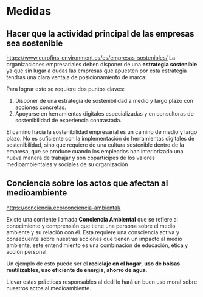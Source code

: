 # Medidas

 ## Hacer que la actividad principal de las empresas sea sostenible
https://www.eurofins-environment.es/es/empresas-sostenibles/
La organizaciones empresariales deben disponer de una **estrategia sostenible** ya que sin lugar a dudas las empresas que apuesten por esta estrategia tendras una clara ventaja de posicionamiento de marca:

Para lograr esto se requiere dos puntos claves:

  1. Disponer de una estrategia de sostenibilidad a medio y largo plazo con acciones concretas.
  2. Apoyarse en herramientas digitales especializadas y en consultoras de sostenibilidad de experiencia contrastada.


El camino hacia la sostenibilidad empresarial es un camino de medio y largo plazo. No es suficiente con la implementación de herramientas digitales de sostenibilidad, sino que requiere de una cultura sostenible dentro de la empresa, que se produce cuando los empleados han interiorizado una nueva manera de trabajar y son copartícipes de los valores medioambientales y sociales de su organización

  ## Conciencia sobre los actos que afectan al medioambiente
  https://conciencia.eco/conciencia-ambiental/
  
Existe una corriente llamada **Conciencia Ambiental** que se refiere al conocimiento y comprensión que tiene una persona sobre el medio ambiente y su relación con él. Esta requiere una consciencia activa y consecuente sobre nuestras acciones que tienen un impacto al medio ambiente, este entendimiento es una combinación de educación, ética y acción personal. 

Un ejemplo de esto puede ser el **reciclaje en el hogar**, **uso de bolsas reutilizables**, **uso eficiente de energía**, **ahorro de agua**.

Llevar estas prácticas responsables al dedillo hará un buen uso moral sobre nuestros actos al medioambiente.
  

